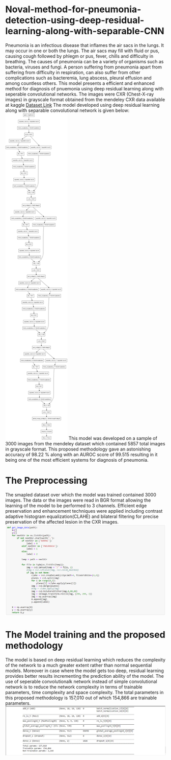 # Noval-method-for-pneumonia-detection-using-deep-residual-learning-along-with-separable-CNN
Pneumonia is an infectious disease that inflames the air sacs in the lungs. It may occur in one or both the lungs. The air sacs may fill with fluid or pus, causing cough followed by phlegm or pus, fever, chills and difficulty in breathing. The causes of pneumonia can be a variety of organisms such as bacteria, viruses and fungi. A person suffering from pneumonia apart from suffering from difficulty in respiration, can also suffer from other complications such as bacteremia, lung abscess, pleural effusion and among countless others. 
This model presents a efficient and enhanced method for diagnosis of pnuemonia using deep residual learning along with seperable convolutional networks. 
The images were CXR (Chest-X-ray images) in grayscale format obtained from the mendeley CXR data available at kaggle [Dataset Link](https://www.kaggle.com/parthachakraborty/pneumonia-chest-x-ray) 
The model developed using deep residual learning along with separable convolutional network is given below: 
![Model](freeze_model.png) 
This model was developed on a sample of 3000 images from the mendeley dataset which contained 5857 total images in grayscale format.
This proposed methodology gave an astonishing accuracy of 98.22 % along with an AUROC score of 99.515 resulting in it being one of the most efficient systems for diagnosis of pneumonia. 
# The Preprocessing 
The smapled dataset over which the model was trained contained 3000 images. The data or the images were read in BGR format allowing the learning of the model to be performed to 3 channels. Efficient edge preservation and enhancement techniques were applied including contrast adaptive histogram equalization(CLAHE) and bilateral filtering for precise preservation of the affected lesion in the CXR images. 
![Preprocessing](Capture.PNG) 
# The Model training and the proposed methodology 
The model is based on deep residual learning which reduces the complexity of the network to a much greater extent rather than normal sequential models. Moreover in case where the model gets too deep, residual learning provides better results incrementing the prediction ability of the model. The use of seperable convolutionalk network instead of simple convolutional network is to reduce the network complexity in terms of trainable parameters, time complexity and space complexity. 
The total parameters in this proposed methodology is 157,010 out of which 154,866 are trainable parameters. 
![](Capture1.png)

